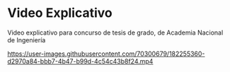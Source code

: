 # Video Explicativo
Video explicativo para concurso de tesis de grado, de Academia Nacional de Ingeniería






https://user-images.githubusercontent.com/70300679/182255360-d2970a84-bbb7-4b47-b99d-4c54c43b8f24.mp4

